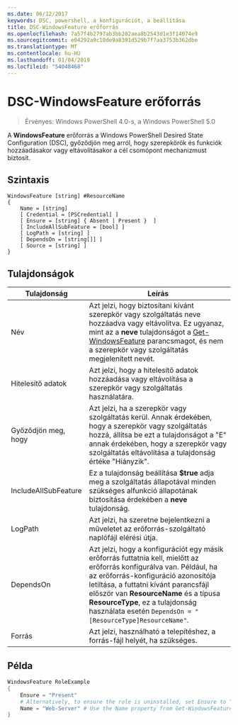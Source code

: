 ```yaml
---
ms.date: 06/12/2017
keywords: DSC, powershell, a konfigurációt, a beállítása
title: DSC-WindowsFeature erőforrás
ms.openlocfilehash: 7a57f4b2797ab3bb202aea8b2543d1e3f14074e9
ms.sourcegitcommit: e04292a9c10de9a8391d529b7f7aa3753b362dbe
ms.translationtype: MT
ms.contentlocale: hu-HU
ms.lasthandoff: 01/04/2019
ms.locfileid: "54048468"
---
```

# <a name="dsc-windowsfeature-resource"></a>DSC-WindowsFeature erőforrás

> Érvényes: Windows PowerShell 4.0-s, a Windows PowerShell 5.0

A **WindowsFeature** erőforrás a Windows PowerShell Desired State Configuration (DSC), győződjön meg arról, hogy szerepkörök és funkciók hozzáadásakor vagy eltávolításakor a cél csomópont mechanizmust biztosít.

## <a name="syntax"></a>Szintaxis

```
WindowsFeature [string] #ResourceName
{
    Name = [string]
    [ Credential = [PSCredential] ]
    [ Ensure = [string] { Absent | Present }  ]
    [ IncludeAllSubFeature = [bool] ]
    [ LogPath = [string] ]
    [ DependsOn = [string[]] ]
    [ Source = [string] ]
}
```

## <a name="properties"></a>Tulajdonságok

|  Tulajdonság  |  Leírás   |
|---|---|
| Név| Azt jelzi, hogy biztosítani kívánt szerepkör vagy szolgáltatás neve hozzáadva vagy eltávolítva. Ez ugyanaz, mint az a __neve__ tulajdonságot a [Get-WindowsFeature](/powershell/module/servermanager/Get-WindowsFeature) parancsmagot, és nem a szerepkör vagy szolgáltatás megjelenített nevét.|
| Hitelesítő adatok| Azt jelzi, hogy a hitelesítő adatok hozzáadása vagy eltávolítása a szerepkör vagy szolgáltatás használatára.|
| Győződjön meg, hogy| Azt jelzi, ha a szerepkör vagy szolgáltatás kerül. Annak érdekében, hogy a szerepkör vagy szolgáltatás hozzá, állítsa be ezt a tulajdonságot a "E" annak érdekében, hogy a szerepkör vagy szolgáltatás eltávolítása a tulajdonság értéke "Hiányzik".|
| IncludeAllSubFeature| Ez a tulajdonság beállítása __$true__ adja meg a szolgáltatás állapotával minden szükséges alfunkció állapotának biztosítása érdekében a __neve__ tulajdonság.|
| LogPath| Azt jelzi, ha szeretne bejelentkezni a műveletet az erőforrás-szolgáltató naplófájl elérési útja.|
| DependsOn| Azt jelzi, hogy a konfigurációt egy másik erőforrás futtatnia kell, mielőtt az erőforrás konfigurálva van. Például, ha az erőforrás-konfiguráció azonosítója letiltása, a futtatni kívánt parancsfájl először van __ResourceName__ és a típusa __ResourceType__, ez a tulajdonság használata esetén `DependsOn = "[ResourceType]ResourceName"`.|
| Forrás| Azt jelzi, használható a telepítéshez, a forrás-fájl helyét, ha szükséges.|

## <a name="example"></a>Példa
```powershell
WindowsFeature RoleExample
{
    Ensure = "Present"
    # Alternatively, to ensure the role is uninstalled, set Ensure to "Absent"
    Name = "Web-Server" # Use the Name property from Get-WindowsFeature
}
```